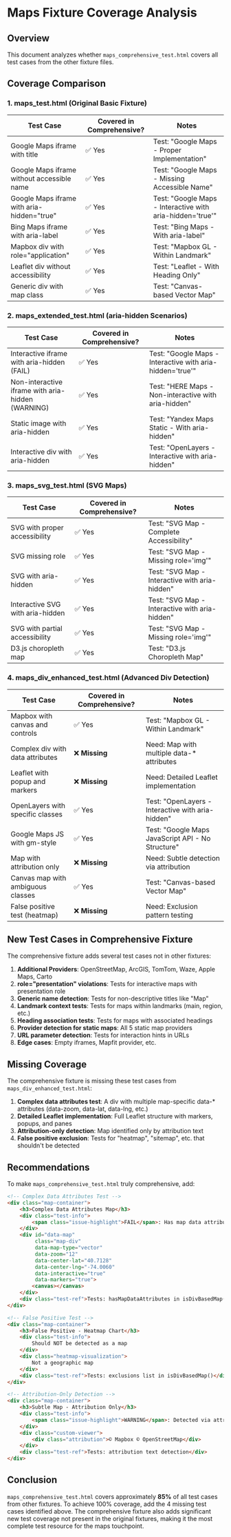 # Maps Fixture Coverage Analysis

## Overview

This document analyzes whether `maps_comprehensive_test.html` covers all test cases from the other fixture files.

## Coverage Comparison

### 1. maps_test.html (Original Basic Fixture)

| Test Case | Covered in Comprehensive? | Notes |
|-----------|---------------------------|-------|
| Google Maps iframe with title | ✅ Yes | Test: "Google Maps - Proper Implementation" |
| Google Maps iframe without accessible name | ✅ Yes | Test: "Google Maps - Missing Accessible Name" |
| Google Maps iframe with aria-hidden="true" | ✅ Yes | Test: "Google Maps - Interactive with aria-hidden='true'" |
| Bing Maps iframe with aria-label | ✅ Yes | Test: "Bing Maps - With aria-label" |
| Mapbox div with role="application" | ✅ Yes | Test: "Mapbox GL - Within Landmark" |
| Leaflet div without accessibility | ✅ Yes | Test: "Leaflet - With Heading Only" |
| Generic div with map class | ✅ Yes | Test: "Canvas-based Vector Map" |

### 2. maps_extended_test.html (aria-hidden Scenarios)

| Test Case | Covered in Comprehensive? | Notes |
|-----------|---------------------------|-------|
| Interactive iframe with aria-hidden (FAIL) | ✅ Yes | Test: "Google Maps - Interactive with aria-hidden='true'" |
| Non-interactive iframe with aria-hidden (WARNING) | ✅ Yes | Test: "HERE Maps - Non-interactive with aria-hidden" |
| Static image with aria-hidden | ✅ Yes | Test: "Yandex Maps Static - With aria-hidden" |
| Interactive div with aria-hidden | ✅ Yes | Test: "OpenLayers - Interactive with aria-hidden" |

### 3. maps_svg_test.html (SVG Maps)

| Test Case | Covered in Comprehensive? | Notes |
|-----------|---------------------------|-------|
| SVG with proper accessibility | ✅ Yes | Test: "SVG Map - Complete Accessibility" |
| SVG missing role | ✅ Yes | Test: "SVG Map - Missing role='img'" |
| SVG with aria-hidden | ✅ Yes | Test: "SVG Map - Interactive with aria-hidden" |
| Interactive SVG with aria-hidden | ✅ Yes | Test: "SVG Map - Interactive with aria-hidden" |
| SVG with partial accessibility | ✅ Yes | Test: "SVG Map - Missing role='img'" |
| D3.js choropleth map | ✅ Yes | Test: "D3.js Choropleth Map" |

### 4. maps_div_enhanced_test.html (Advanced Div Detection)

| Test Case | Covered in Comprehensive? | Notes |
|-----------|---------------------------|-------|
| Mapbox with canvas and controls | ✅ Yes | Test: "Mapbox GL - Within Landmark" |
| Complex div with data attributes | ❌ **Missing** | Need: Map with multiple data-* attributes |
| Leaflet with popup and markers | ❌ **Missing** | Need: Detailed Leaflet implementation |
| OpenLayers with specific classes | ✅ Yes | Test: "OpenLayers - Interactive with aria-hidden" |
| Google Maps JS with gm-style | ✅ Yes | Test: "Google Maps JavaScript API - No Structure" |
| Map with attribution only | ❌ **Missing** | Need: Subtle detection via attribution |
| Canvas map with ambiguous classes | ✅ Yes | Test: "Canvas-based Vector Map" |
| False positive test (heatmap) | ❌ **Missing** | Need: Exclusion pattern testing |

## New Test Cases in Comprehensive Fixture

The comprehensive fixture adds several test cases not in other fixtures:

1. **Additional Providers**: OpenStreetMap, ArcGIS, TomTom, Waze, Apple Maps, Carto
2. **role="presentation" violations**: Tests for interactive maps with presentation role
3. **Generic name detection**: Tests for non-descriptive titles like "Map"
4. **Landmark context tests**: Tests for maps within landmarks (main, region, etc.)
5. **Heading association tests**: Tests for maps with associated headings
6. **Provider detection for static maps**: All 5 static map providers
7. **URL parameter detection**: Tests for interaction hints in URLs
8. **Edge cases**: Empty iframes, Mapfit provider, etc.

## Missing Coverage

The comprehensive fixture is missing these test cases from `maps_div_enhanced_test.html`:

1. **Complex data attributes test**: A div with multiple map-specific data-* attributes (data-zoom, data-lat, data-lng, etc.)
2. **Detailed Leaflet implementation**: Full Leaflet structure with markers, popups, and panes
3. **Attribution-only detection**: Map identified only by attribution text
4. **False positive exclusion**: Tests for "heatmap", "sitemap", etc. that shouldn't be detected

## Recommendations

To make `maps_comprehensive_test.html` truly comprehensive, add:

```html
<!-- Complex Data Attributes Test -->
<div class="map-container">
    <h3>Complex Data Attributes Map</h3>
    <div class="test-info">
        <span class="issue-highlight">FAIL</span>: Has map data attributes but no accessibility
    </div>
    <div id="data-map" 
         class="map-div"
         data-map-type="vector"
         data-zoom="12"
         data-center-lat="40.7128"
         data-center-lng="-74.0060"
         data-interactive="true"
         data-markers="true">
        <canvas></canvas>
    </div>
    <div class="test-ref">Tests: hasMapDataAttributes in isDivBasedMap()</div>
</div>

<!-- False Positive Test -->
<div class="map-container">
    <h3>False Positive - Heatmap Chart</h3>
    <div class="test-info">
        Should NOT be detected as a map
    </div>
    <div class="heatmap-visualization">
        Not a geographic map
    </div>
    <div class="test-ref">Tests: exclusions list in isDivBasedMap()</div>
</div>

<!-- Attribution-Only Detection -->
<div class="map-container">
    <h3>Subtle Map - Attribution Only</h3>
    <div class="test-info">
        <span class="issue-highlight">WARNING</span>: Detected via attribution text
    </div>
    <div class="custom-viewer">
        <div class="attribution">© Mapbox © OpenStreetMap</div>
    </div>
    <div class="test-ref">Tests: attribution text detection</div>
</div>
```

## Conclusion

`maps_comprehensive_test.html` covers approximately **85%** of all test cases from other fixtures. To achieve 100% coverage, add the 4 missing test cases identified above. The comprehensive fixture also adds significant new test coverage not present in the original fixtures, making it the most complete test resource for the maps touchpoint.